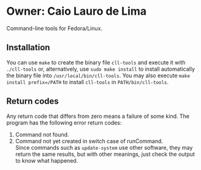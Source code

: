 # Owner: Caio Lauro de Lima

Command-line tools for Fedora/Linux.

## Installation
You can use `make` to create the binary file `cll-tools` and execute it with `./cll-tools` or, alternatively,
use `sudo make install` to install automatically the binary file into `/usr/local/bin/cll-tools`.
You may also execute `make install prefix=/PATH` to install `cll-tools` in `PATH/bin/cll-tools`.

## Return codes
Any return code that differs from zero means a failure of some kind. The program has the following error return codes: 
1. Command not found.
2. Command not yet created in switch case of runCommand.\
Since commands such as `update-system` use other software, they may return the same results, but with other meanings, just check the output to know what happened.
